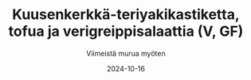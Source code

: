 ---
title: "Kuusenkerkkä-teriyakikastiketta, tofua ja verigreippisalaattia (V, GF)"
image: "https://vegaanibotti.lauravuo.me/2024/10/2024-10-16_small.png"
date: 2024-10-16
receipt_url: "https://viimeistamuruamyoten.com/kuusenkerkka-teriyakikastiketta-tofua-ja-verigreippisalaattia-v-gf/"
author: "Viimeistä murua myöten"
---
